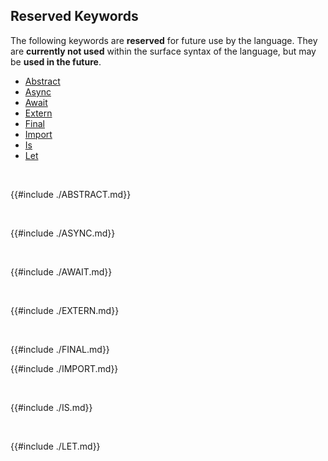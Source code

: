 ## Reserved Keywords

The following keywords are **reserved** for future use by the language. They are
**currently not used** within the surface syntax of the language, but may be
**used in the future**.

- [Abstract](#ABSTRACT)
- [Async](#ASYNC)
- [Await](#AWAIT)
- [Extern](#EXTERN)
- [Final](#FINAL)
- [Import](#IMPORT)
- [Is](#IS)
- [Let](#LET)

<br>

<a name="ABSTRACT"></a>

{{#include ./ABSTRACT.md}}

<br>

<a name="ASYNC"></a>

{{#include ./ASYNC.md}}

<br>

<a name="AWAIT"></a>

{{#include ./AWAIT.md}}

<br>

<a name="EXTERN"></a>

{{#include ./EXTERN.md}}

<br>

<a name="FINAL"></a>

{{#include ./FINAL.md}}

<a name="IMPORT"></a>

{{#include ./IMPORT.md}}

<br>

<a name="IS"></a>

{{#include ./IS.md}}

<br>

<a name="LET"></a>

{{#include ./LET.md}}
